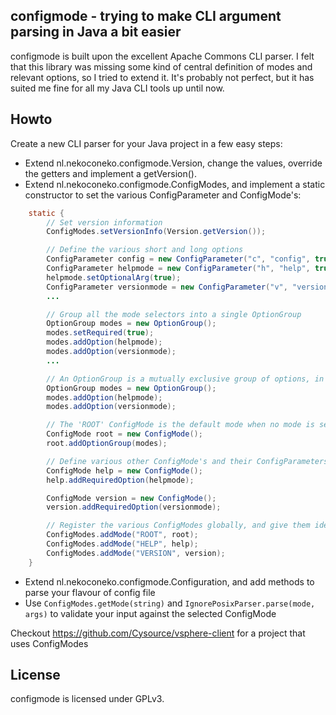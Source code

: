configmode - trying to make CLI argument parsing in Java a bit easier
---------------------------------------------------------------------

configmode is built upon the excellent Apache Commons CLI parser. I felt that this library was missing some kind of central definition of modes and relevant options, so I tried to extend it. It's probably not perfect, but it has suited me fine for all my Java CLI tools up until now.

Howto
-----

Create a new CLI parser for your Java project in a few easy steps:

* Extend nl.nekoconeko.configmode.Version, change the values, override the getters  and implement a getVersion().
* Extend nl.nekoconeko.configmode.ConfigModes, and implement a static constructor to set the various ConfigParameter and ConfigMode's:

```java
	static {
		// Set version information
		ConfigModes.setVersionInfo(Version.getVersion());

		// Define the various short and long options
		ConfigParameter config = new ConfigParameter("c", "config", true, "FILE", "Use a configuration file");
		ConfigParameter helpmode = new ConfigParameter("h", "help", true, "COMMAND", "Show help and examples");
		helpmode.setOptionalArg(true);
		ConfigParameter versionmode = new ConfigParameter("v", "version", false, "Show version information");
		...

		// Group all the mode selectors into a single OptionGroup
		OptionGroup modes = new OptionGroup();
		modes.setRequired(true);
		modes.addOption(helpmode);
		modes.addOption(versionmode);
		...

		// An OptionGroup is a mutually exclusive group of options, in this case a form of mode selector
		OptionGroup modes = new OptionGroup();
		modes.addOption(helpmode);
		modes.addOption(versionmode);

		// The 'ROOT' ConfigMode is the default mode when no mode is selected
		ConfigMode root = new ConfigMode();
		root.addOptionGroup(modes);

		// Define various other ConfigMode's and their ConfigParameters
		ConfigMode help = new ConfigMode();
		help.addRequiredOption(helpmode);

		ConfigMode version = new ConfigMode();
		version.addRequiredOption(versionmode);

		// Register the various ConfigModes globally, and give them identifiers
		ConfigModes.addMode("ROOT", root);
		ConfigModes.addMode("HELP", help);
		ConfigModes.addMode("VERSION", version);
	}
```

* Extend nl.nekoconeko.configmode.Configuration, and add methods to parse your flavour of config file
* Use `ConfigModes.getMode(string)` and `IgnorePosixParser.parse(mode, args)` to validate your input against the selected ConfigMode

Checkout https://github.com/Cysource/vsphere-client for a project that uses ConfigModes

License
-------

configmode is licensed under GPLv3.
